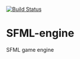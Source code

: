 [![Build Status](https://travis-ci.org/namedtoaster/SFML-engine.svg?branch=master)](https://travis-ci.org/namedtoaster/SFML-engine)

# SFML-engine

SFML game engine
